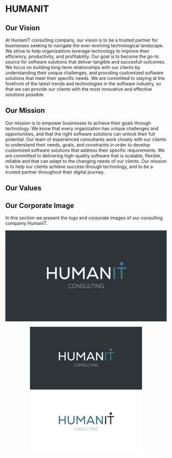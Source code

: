 # HUMANIT

## Our Vision
At HumanIT consulting company, our vision is to be a trusted partner for businesses seeking to navigate the ever-evolving technological landscape. We strive to help organizations leverage technology to improve their efficiency, productivity, and profitability. Our goal is to become the go-to source for software solutions that deliver tangible and succesfull outcomes. We focus on building long-term relationships with our clients by understanding their unique challenges, and providing customized software solutions that meet their specific needs. We are committed to staying at the forefront of the latest trends and technologies in the software industry, so that we can provide our clients with the most innovative and effective solutions possible. 


## Our Mission
Our mission is to empower businesses to achieve their goals through technology. We know that every organization has unique challenges and opportunities, and that the right software solutions can unlock their full potential. Our team of experienced consultants work closely with our clients to understand their needs, goals, and constraints in order to develop customized software solutions that address their specific requirements. We are committed to delivering high-quality software that is scalable, flexible, reliable and that can adapt to the changing needs of our clients. Our mission is to help our clients achieve success through technology, and to be a trusted partner throughout their digital journey.

## Our Values


## Our Corporate Image
In this section we present the logo and corporate images of our consulting compamy HumanIT.

![Screenshot](Logos/humanIT.002.png)
<p align="center">
  <img src="Logos/humanIT.002.png" width="350" title="hover text">
  <img src="Logos/humanIT.004.png" width="350" alt="accessibility text">
</p>

